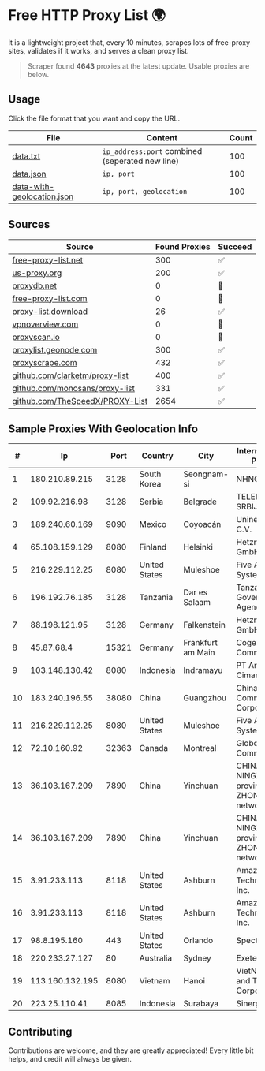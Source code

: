 
# Free HTTP Proxy List 🌍

It is a lightweight project that, every 10 minutes, scrapes lots of free-proxy sites, validates if it works, and serves a clean proxy list.


> Scraper found **4643** proxies at the latest update. Usable proxies are below.

## Usage

Click the file format that you want and copy the URL.


|File|Content|Count|
|----|-------|-----|
|[data.txt](https://raw.githubusercontent.com/themiralay/Proxy-List-World/master/data.txt)|`ip_address:port` combined (seperated new line)|100|
|[data.json](https://raw.githubusercontent.com/themiralay/Proxy-List-World/master/data.json)|`ip, port`|100|
|[data-with-geolocation.json](https://raw.githubusercontent.com/themiralay/Proxy-List-World/master/data-with-geolocation.json)|`ip, port, geolocation`|100|

## Sources

|Source|Found Proxies|Succeed|
|------|-------------|-------|
|[free-proxy-list.net](https://free-proxy-list.net)|300|✅|
|[us-proxy.org](https://www.us-proxy.org)|200|✅|
|[proxydb.net](http://proxydb.net)|0|🚫|
|[free-proxy-list.com](https://free-proxy-list.com/?page=&port=&type%5B%5D=http&type%5B%5D=https&up_time=0&search=Search)|0|🚫|
|[proxy-list.download](https://www.proxy-list.download/HTTP)|26|✅|
|[vpnoverview.com](https://vpnoverview.com/privacy/anonymous-browsing/free-proxy-servers)|0|🚫|
|[proxyscan.io](https://www.proxyscan.io)|0|🚫|
|[proxylist.geonode.com](https://proxylist.geonode.com/api/proxy-list?limit=300&page=1&sort_by=lastChecked&sort_type=desc&protocols=http,https)|300|✅|
|[proxyscrape.com](https://api.proxyscrape.com/v2/?request=displayproxies&protocol=http&timeout=10000&country=all&ssl=all&anonymity=all)|432|✅|
|[github.com/clarketm/proxy-list](https://raw.githubusercontent.com/clarketm/proxy-list/master/proxy-list-raw.txt)|400|✅|
|[github.com/monosans/proxy-list](https://raw.githubusercontent.com/monosans/proxy-list/main/proxies/http.txt)|331|✅|
|[github.com/TheSpeedX/PROXY-List](https://raw.githubusercontent.com/TheSpeedX/PROXY-List/master/http.txt)|2654|✅|


## Sample Proxies With Geolocation Info

|#|Ip|Port|Country|City|Internet Service Provider|
|-|--|----|-------|----|-------------------------|
|1|180.210.89.215|3128|South Korea|Seongnam-si|NHNCLOUD|
|2|109.92.216.98|3128|Serbia|Belgrade|TELEKOM-SRBIJA|
|3|189.240.60.169|9090|Mexico|Coyoacán|Uninet S.A. de C.V.|
|4|65.108.159.129|8080|Finland|Helsinki|Hetzner Online GmbH|
|5|216.229.112.25|8080|United States|Muleshoe|Five Area Systems, LLC|
|6|196.192.76.185|3128|Tanzania|Dar es Salaam|Tanzania e-Government Agency|
|7|88.198.121.95|3128|Germany|Falkenstein|Hetzner Online GmbH|
|8|45.87.68.4|15321|Germany|Frankfurt am Main|Cogent Communications|
|9|103.148.130.42|8080|Indonesia|Indramayu|PT Anugerah Cimanuk Raya|
|10|183.240.196.55|38080|China|Guangzhou|China Mobile Communications Corporation|
|11|216.229.112.25|8080|United States|Muleshoe|Five Area Systems, LLC|
|12|72.10.160.92|32363|Canada|Montreal|GloboTech Communications|
|13|36.103.167.209|7890|China|Yinchuan|CHINANET NINGXIA province ZHONGWEI IDC network|
|14|36.103.167.209|7890|China|Yinchuan|CHINANET NINGXIA province ZHONGWEI IDC network|
|15|3.91.233.113|8118|United States|Ashburn|Amazon Technologies Inc.|
|16|3.91.233.113|8118|United States|Ashburn|Amazon Technologies Inc.|
|17|98.8.195.160|443|United States|Orlando|Spectrum|
|18|220.233.27.127|80|Australia|Sydney|Exetel Pty Ltd|
|19|113.160.132.195|8080|Vietnam|Hanoi|VietNam Post and Telecom Corporation|
|20|223.25.110.41|8085|Indonesia|Surabaya|SinergiNet|



## Contributing

Contributions are welcome, and they are greatly appreciated! Every
little bit helps, and credit will always be given.

